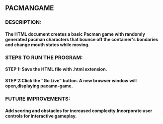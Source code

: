 ## PACMANGAME
### DESCRIPTION:
#### The HTML document creates a basic Pacman game with randomly generated pacman characters that bounce off the container's bondaries and change mouth states while moving.
### STEPS TO RUN THE PROGRAM:
#### STEP 1: Save the HTML file with .html extension.
#### STEP 2:Click the "Go Live" button. A new browser window will open,displaying pacamn-game.
### FUTURE IMPROVEMENTS:
#### Add scoring and obstacles for increased complexity.Incorporate user controls for interactive gameplay.
